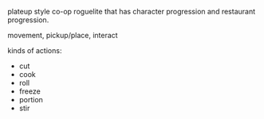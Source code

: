 plateup style co-op roguelite that has character progression and restaurant progression.

movement, pickup/place, interact

kinds of actions:
- cut
- cook
- roll
- freeze
- portion
- stir





